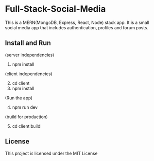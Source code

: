 # Full-Stack-Social-Media

This is a MERN(MongoDB, Express, React, Node) stack app. It is a small social media app that includes authentication, profiles and forum posts.

## Install and Run

(server independencies)

1. npm install 

(client independencies)

2. cd client
3. npm install 

(Run the app)

4. npm run dev

(build for production)

5. cd client build 

## License

This project is licensed under the MIT License
